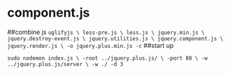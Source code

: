 # component.js

##combine js
`
  uglifyjs \
    less-pre.js \
    less.js \
    jquery.min.js \
    jquery.destroy-event.js \
    jquery.utilities.js \
    jquery.component.js \
    jquery.render.js \
    -o jquery.plus.min.js -c
`
##start up

`
  sudo nodemon index.js \
   -root ../jquery.plus.js/ \
   -port 80 \
   -w ../jquery.plus.js/server \
   -w ./ -d 3
`

